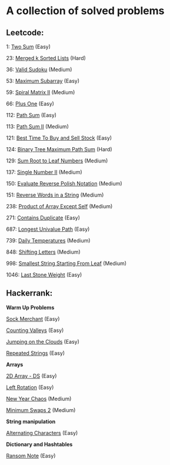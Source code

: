 # A collection of solved problems

## Leetcode:

1: [Two Sum](https://leetcode.com/problems/two-sum) (Easy)

23: [Merged k Sorted Lists](https://leetcode.com/problems/merge-k-sorted-lists/) (Hard)

36: [Valid Sudoku](https://leetcode.com/problems/valid-sudoku/) (Medium)

53: [Maximum Subarray](https://leetcode.com/problems/maximum-subarray/) (Easy)

59: [Spiral Matrix II](https://leetcode.com/problems/spiral-matrix-ii/) (Medium)

66: [Plus One](https://leetcode.com/problems/plus-one/) (Easy)

112: [Path Sum](https://leetcode.com/problems/path-sum) (Easy)

113: [Path Sum II](https://leetcode.com/problems/path-sum-ii) (Medium)

121: [Best Time To Buy and Sell Stock](https://leetcode.com/problems/best-time-to-buy-and-sell-stock/) (Easy)

124: [Binary Tree Maximum Path Sum](https://leetcode.com/problems/binary-tree-maximum-path-sum/) (Hard)

129: [Sum Root to Leaf Numbers](https://leetcode.com/problems/sum-root-to-leaf-numbers/) (Medium)

137: [Single Number II](https://leetcode.com/problems/single-number-ii/) (Medium)

150: [Evaluate Reverse Polish Notation](https://leetcode.com/problems/evaluate-reverse-polish-notation) (Medium)

151: [Reverse Words in a String](https://leetcode.com/problems/reverse-words-in-a-string/) (Medium)

238: [Product of Array Except Self](https://leetcode.com/problems/product-of-array-except-self/) (Medium)

271: [Contains Duplicate](https://leetcode.com/problems/contains-duplicate/) (Easy)

687: [Longest Univalue Path](https://leetcode.com/problems/longest-univalue-path/) (Easy)

739: [Daily Temperatures](https://leetcode.com/problems/daily-temperatures/submissions/) (Medium)

848: [Shifting Letters](https://leetcode.com/problems/shifting-letters/) (Medium)

998: [Smallest String Starting From Leaf](https://leetcode.com/problems/smallest-string-starting-from-leaf/) (Medium)

1046: [Last Stone Weight](https://leetcode.com/problems/last-stone-weight/) (Easy)

## Hackerrank:

**Warm Up Problems**

[Sock Merchant](https://www.hackerrank.com/challenges/sock-merchant) (Easy)

[Counting Valleys](https://www.hackerrank.com/challenges/counting-valleys) (Easy)

[Jumping on the Clouds](https://www.hackerrank.com/challenges/jumping-on-the-clouds) (Easy)

[Repeated Strings](https://www.hackerrank.com/challenges/repeated-string) (Easy)

**Arrays**

[2D Array - DS](https://www.hackerrank.com/challenges/2d-array) (Easy)

[Left Rotation](https://www.hackerrank.com/challenges/ctci-array-left-rotation) (Easy)

[New Year Chaos](https://www.hackerrank.com/challenges/new-year-chaos) (Medium)

[Minimum Swaps 2](https://www.hackerrank.com/challenges/minimum-swaps-2) (Medium)

**String manipulation**

[Alternating Characters](https://www.hackerrank.com/challenges/alternating-characters) (Easy)

**Dictionary and Hashtables**

[Ransom Note](https://www.hackerrank.com/challenges/ctci-ransom-note/problem) (Easy)